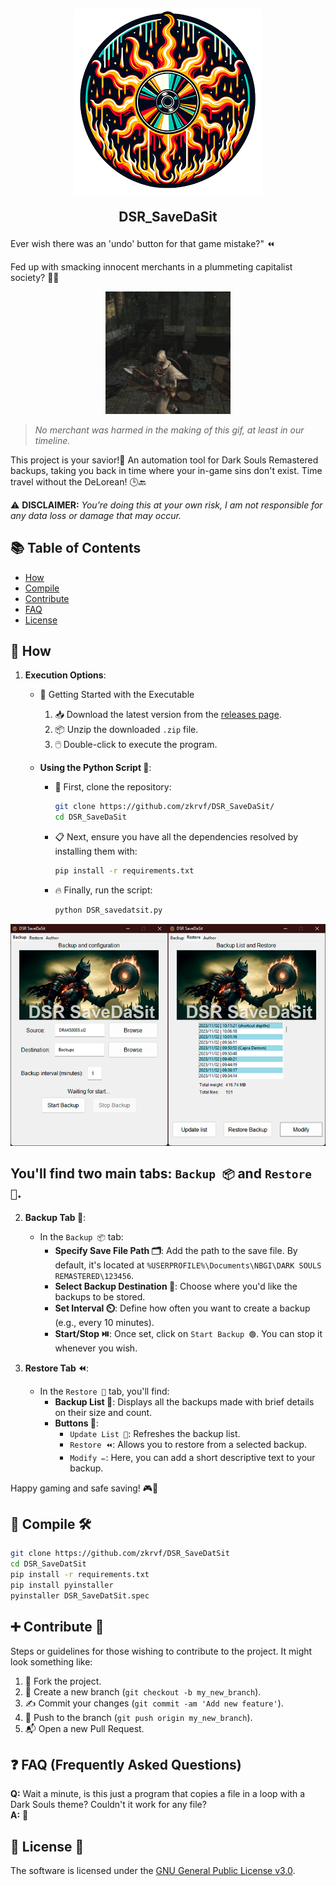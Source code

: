 <h2 align="center">
<img src="src/logo.png" style="vertical-align: bottom">
  
DSR_SaveDaSit
</h2>

Ever wish there was an 'undo' button for that game mistake?" ⏪ 

Fed up with smacking innocent merchants in a plummeting capitalist society? 🤷‍♂️ 

<div align="center">
  <img src="src/hit.gif" width="200" />
</div>

> _No merchant was harmed in the making of this gif, at least in our timeline._

This project is your savior!🚀 
An automation tool for Dark Souls Remastered backups, taking you back in time where your in-game sins don't exist. Time travel without the DeLorean! 🕒🔙

⚠️ **DISCLAIMER:** _You're doing this at your own risk, I am not responsible for any data loss or damage that may occur._

## 📚 Table of Contents

- [How](#-How)
- [Compile](#-Compile)
- [Contribute](#-Contribute)
- [FAQ](#-FAQ)
- [License](#-License)

## 📖 How

1. **Execution Options**:
   - 🚀 Getting Started with the Executable
     1. 📥 Download the latest version from the [releases page](https://github.com/zkrvf/DSR_SaveDaSit/releases).
     2. 📦 Unzip the downloaded `.zip` file.
     3. 🖱️ Double-click to execute the program.

   - **Using the Python Script 🐍**:
     - 🚀 First, clone the repository:
       ```bash
       git clone https://github.com/zkrvf/DSR_SaveDaSit/
       cd DSR_SaveDaSit
       ```
     - 📋 Next, ensure you have all the dependencies resolved by installing them with:
       ```bash
       pip install -r requirements.txt
       ```
     - 🔥 Finally, run the script:
       ```bash
       python DSR_savedatsit.py
       ```

<div align="center">
  <img src="src/gui.png" />
</div>

## You'll find two main tabs: `Backup 📦` and `Restore 🔄`.
2. **Backup Tab 🔄**:
   - In the `Backup 📦` tab:
     - **Specify Save File Path 🗂️**: Add the path to the save file. By default, it's located at `%USERPROFILE%\Documents\NBGI\DARK SOULS REMASTERED\123456`.
     - **Select Backup Destination 📍**: Choose where you'd like the backups to be stored.
     - **Set Interval ⏲️**: Define how often you want to create a backup (e.g., every 10 minutes).
     - **Start/Stop ⏯️**: Once set, click on `Start Backup 🟢`. You can stop it whenever you wish.

4. **Restore Tab ⏪**:
   - In the `Restore 🔄` tab, you'll find:
     - **Backup List 📜**: Displays all the backups made with brief details on their size and count.
     - **Buttons 🔘**:
       - `Update List 🔄`: Refreshes the backup list.
       - `Restore ⏪`: Allows you to restore from a selected backup.
       - `Modify ✏️`: Here, you can add a short descriptive text to your backup.

Happy gaming and safe saving! 🎮💾

## 🔧 Compile 🛠️
```bash
git clone https://github.com/zkrvf/DSR_SaveDatSit
cd DSR_SaveDatSit
pip install -r requirements.txt
pip install pyinstaller
pyinstaller DSR_SaveDatSit.spec
```

## ➕ Contribute 🤝

Steps or guidelines for those wishing to contribute to the project. It might look something like:

1. 🍴 Fork the project.
2. 🌱 Create a new branch (`git checkout -b my_new_branch`).
3. ✍️ Commit your changes (`git commit -am 'Add new feature'`).
4. 🚀 Push to the branch (`git push origin my_new_branch`).
5. 📬 Open a new Pull Request.

## ❓ FAQ (Frequently Asked Questions)
**Q:** Wait a minute, is this just a program that copies a file in a loop with a Dark Souls theme? Couldn't it work for any file?  
**A:** 👀

## 📝 License 📜
The software is licensed under the [GNU General Public License v3.0](https://www.gnu.org/licenses/gpl-3.0.en.html).
